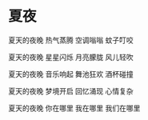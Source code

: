 # 夏夜

夏天的夜晚 热气蒸腾 空调嗡嗡 蚊子叮咬

夏天的夜晚 星星闪烁 月亮朦胧 风儿轻吹

夏天的夜晚 音乐响起 舞池狂欢 酒杯碰撞

夏天的夜晚 梦境开启 回忆涌现 心情复杂

夏天的夜晚 你在哪里 我在哪里 我们在哪里
